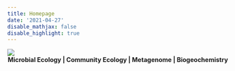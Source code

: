 ```yaml
---
title: Homepage
date: '2021-04-27'
disable_mathjax: false
disable_highlight: true
---
```


<div id="widerimg">
    <img src="/images/tree.jpg">
</div>

<center><strong> Microbial Ecology | Community Ecology | Metagenome | Biogeochemistry </strong></center>
